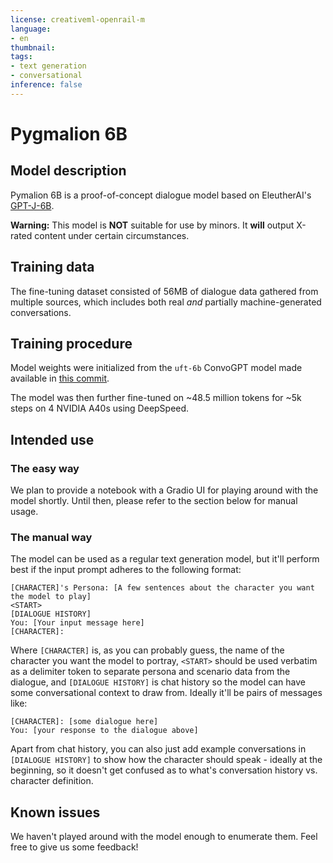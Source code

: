 ```yaml
---
license: creativeml-openrail-m
language:
- en
thumbnail:
tags:
- text generation
- conversational
inference: false
---
```


# Pygmalion 6B

## Model description

Pymalion 6B is a proof-of-concept dialogue model based on EleutherAI's [GPT-J-6B](https://huggingface.co/EleutherAI/gpt-j).

**Warning:** This model is **NOT** suitable for use by minors. It **will** output X-rated content under certain circumstances.

## Training data

The fine-tuning dataset consisted of 56MB of dialogue data gathered from multiple sources, which includes both real _and_ partially machine-generated conversations.

## Training procedure

Model weights were initialized from the `uft-6b` ConvoGPT model made available in [this commit](https://huggingface.co/hakurei/convogpt/tree/41b67bfddb6cd97070ffddf708e9720c9cb8d224/6b-uft).

The model was then further fine-tuned on ~48.5 million tokens for ~5k steps on 4 NVIDIA A40s using DeepSpeed.

## Intended use

### The easy way

We plan to provide a notebook with a Gradio UI for playing around with the model shortly. Until then, please refer to the section below for manual usage.

### The manual way

The model can be used as a regular text generation model, but it'll perform best if the input prompt adheres to the following format:

```
[CHARACTER]'s Persona: [A few sentences about the character you want the model to play]
<START>
[DIALOGUE HISTORY]
You: [Your input message here]
[CHARACTER]:
```

Where `[CHARACTER]` is, as you can probably guess, the name of the character you want the model to portray, `<START>` should be used verbatim as a delimiter token to separate persona and scenario data from the dialogue, and `[DIALOGUE HISTORY]` is chat history so the model can have some conversational context to draw from. Ideally it'll be pairs of messages like:

```
[CHARACTER]: [some dialogue here]
You: [your response to the dialogue above]
```

Apart from chat history, you can also just add example conversations in `[DIALOGUE HISTORY]` to show how the character should speak - ideally at the beginning, so it doesn't get confused as to what's conversation history vs. character definition.

## Known issues

We haven't played around with the model enough to enumerate them. Feel free to give us some feedback!
